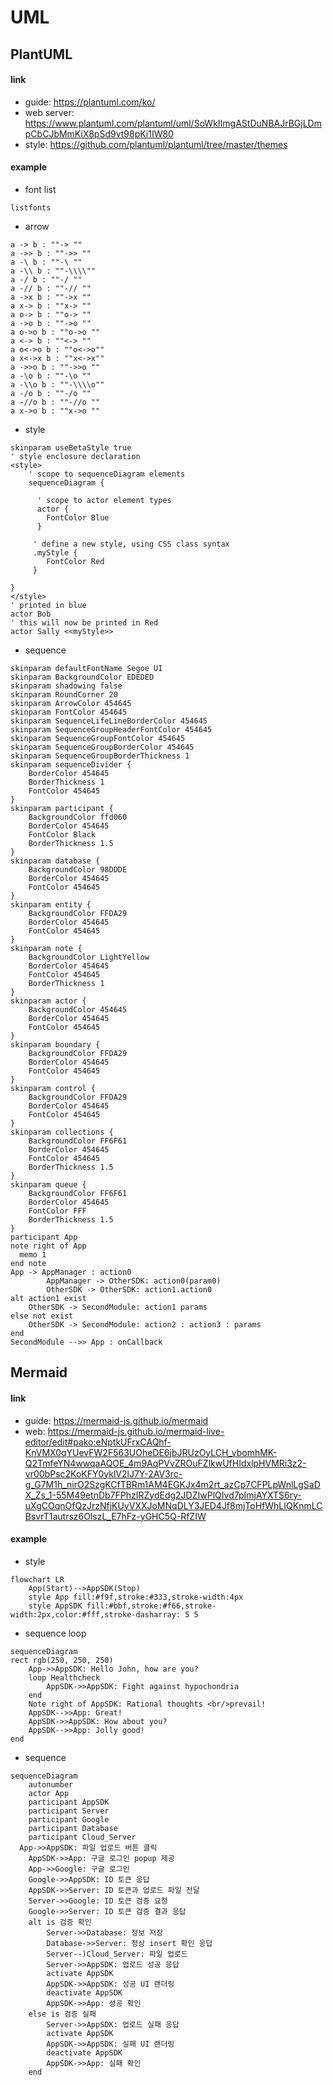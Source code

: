 # UML

## PlantUML
#### link
  * guide: https://plantuml.com/ko/
  * web server: https://www.plantuml.com/plantuml/uml/SoWkIImgAStDuNBAJrBGjLDmpCbCJbMmKiX8pSd9vt98pKi1IW80
  * style: https://github.com/plantuml/plantuml/tree/master/themes

#### example
* font list
```plantuml
listfonts
```

* arrow
```plantuml
a -> b : ""-> ""
a ->> b : ""->> ""
a -\ b : ""-\ ""
a -\\ b : ""-\\\\""
a -/ b : ""-/ ""
a -// b : ""-// ""
a ->x b : ""->x ""
a x-> b : ""x-> ""
a o-> b : ""o-> ""
a ->o b : ""->o ""
a o->o b : ""o->o ""
a <-> b : ""<-> ""
a o<->o b : ""o<->o""
a x<->x b : ""x<->x""
a ->>o b : ""->>o ""
a -\o b : ""-\o ""
a -\\o b : ""-\\\\o""
a -/o b : ""-/o ""
a -//o b : ""-//o ""
a x->o b : ""x->o ""
```

* style
```plantuml
skinparam useBetaStyle true
' style enclosure declaration
<style>
    ' scope to sequenceDiagram elements
    sequenceDiagram {

      ' scope to actor element types
      actor {
        FontColor Blue
      }

     ' define a new style, using CSS class syntax
     .myStyle {
        FontColor Red
     }

}
</style>
' printed in blue
actor Bob
' this will now be printed in Red
actor Sally <<myStyle>>
```

* sequence
```plantuml
skinparam defaultFontName Segoe UI
skinparam BackgroundColor EDEDED
skinparam shadowing false
skinparam RoundCorner 20
skinparam ArrowColor 454645
skinparam FontColor 454645
skinparam SequenceLifeLineBorderColor 454645
skinparam SequenceGroupHeaderFontColor 454645
skinparam SequenceGroupFontColor 454645
skinparam SequenceGroupBorderColor 454645
skinparam SequenceGroupBorderThickness 1
skinparam sequenceDivider {
    BorderColor 454645
    BorderThickness 1
    FontColor 454645
}
skinparam participant {
    BackgroundColor ffd060
    BorderColor 454645
    FontColor Black
    BorderThickness 1.5
}
skinparam database {
    BackgroundColor 98DDDE
    BorderColor 454645
    FontColor 454645
}
skinparam entity {
    BackgroundColor FFDA29
    BorderColor 454645
    FontColor 454645
}
skinparam note {
    BackgroundColor LightYellow
    BorderColor 454645
    FontColor 454645
    BorderThickness 1
}
skinparam actor {
    BackgroundColor 454645
    BorderColor 454645
    FontColor 454645
}
skinparam boundary {
    BackgroundColor FFDA29
    BorderColor 454645
    FontColor 454645
}
skinparam control {
    BackgroundColor FFDA29
    BorderColor 454645
    FontColor 454645
}
skinparam collections {
    BackgroundColor FF6F61
    BorderColor 454645
    FontColor 454645
    BorderThickness 1.5
}
skinparam queue {
    BackgroundColor FF6F61
    BorderColor 454645
    FontColor FFF
    BorderThickness 1.5
}
participant App
note right of App
  memo 1
end note
App -> AppManager : action0
        AppManager -> OtherSDK: action0(param0)
        OtherSDK -> OtherSDK: action1.action0
alt action1 exist
    OtherSDK -> SecondModule: action1 params
else not exist
    OtherSDK -> SecondModule: action2 : action3 : params
end    
SecondModule -->> App : onCallback
```


## Mermaid
#### link
  * guide: https://mermaid-js.github.io/mermaid
  * web: https://mermaid-js.github.io/mermaid-live-editor/edit#pako:eNptkUFrxCAQhf-KnVMX0qYUevFW2F563UOheDE6jbJRUzOyLCH_vbomhMK-Q2TmfeYN4wwqaAQOE_4m9AqPVvZROuFZlkwUfHIdxlpHVMRi3z2-vr00bPsc2KoKFY0yklV2lJ7Y-2AV3rc-g_G7M1h_nirO2SzgKCfTBRm1AM4EGKJx4m2rt_azCp7CFPLpWnlLgSaDX_Zs_1-55M49etnDb7FPhzIRZydEdg2JDZIwPlQIvd7pImjAYXTS6ry-uXgCOqnOfQzJrzNfjKUyVXXJoMNqDLY3JED4Jf8mjToHfWhLIQKnmLCBsvrT1autrsz6OlszL_E7hFz-yGHC5Q-RfZIW
  
  
 #### example
* style

```mermaid
flowchart LR
    App(Start)-->AppSDK(Stop)
    style App fill:#f9f,stroke:#333,stroke-width:4px
    style AppSDK fill:#bbf,stroke:#f66,stroke-width:2px,color:#fff,stroke-dasharray: 5 5
```

* sequence loop
```mermaid
sequenceDiagram
rect rgb(250, 250, 250)
    App->>AppSDK: Hello John, how are you?
    loop Healthcheck
        AppSDK->>AppSDK: Fight against hypochondria
    end
    Note right of AppSDK: Rational thoughts <br/>prevail!
    AppSDK-->>App: Great!
    AppSDK->>AppSDK: How about you?
    AppSDK-->>App: Jolly good!
end
```	

* sequence
```mermaid
sequenceDiagram
    autonumber
    actor App
    participant AppSDK
    participant Server
    participant Google
    participant Database
    participant Cloud_Server
  App->>AppSDK: 파일 업로드 버튼 클릭
    AppSDK->>App: 구글 로그인 popup 제공
    App->>Google: 구글 로그인
    Google->>AppSDK: ID 토큰 응답
    AppSDK->>Server: ID 토큰과 업로드 파일 전달
    Server->>Google: ID 토큰 검증 요청
    Google->>Server: ID 토큰 검증 결과 응답
    alt is 검증 확인
        Server->>Database: 정보 저장
        Database->>Server: 정상 insert 확인 응답
        Server--)Cloud_Server: 파일 업로드
        Server->>AppSDK: 업로드 성공 응답
        activate AppSDK
        AppSDK->>AppSDK: 성공 UI 랜더링
        deactivate AppSDK
        AppSDK->>App: 성공 확인
    else is 검증 실패
        Server->>AppSDK: 업로드 실패 응답
        activate AppSDK
        AppSDK->>AppSDK: 실패 UI 랜더링
        deactivate AppSDK
        AppSDK->>App: 실패 확인
    end
```
